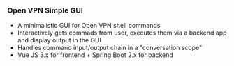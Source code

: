 ### Open VPN Simple GUI
- A minimalistic GUI for Open VPN shell commands
- Interactively gets commads from user, executes them via a backend app and display output in the GUI
- Handles command input/output chain in a "conversation scope"  
- Vue JS 3.x for frontend + Spring Boot 2.x for backend
